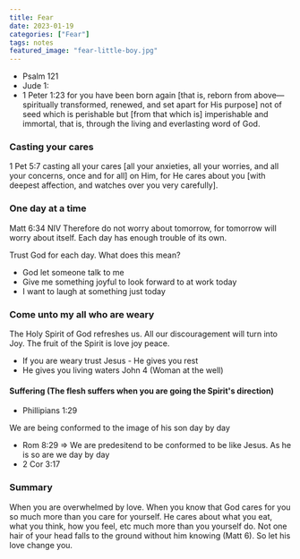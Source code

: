 ```yaml
---
title: Fear
date: 2023-01-19
categories: ["Fear"]
tags: notes
featured_image: "fear-little-boy.jpg"
---
```


- Psalm 121
- Jude 1:
- 1 Peter 1:23 for you have been born again [that is, reborn from above—spiritually transformed, renewed, and set apart for His purpose] not of seed which is perishable but [from that which is] imperishable and immortal, that is, through the living and everlasting word of God.

### Casting your cares

1 Pet 5:7 casting all your cares [all your anxieties, all your worries, and all your concerns, once and for all] on Him, for He cares about you [with deepest affection, and watches over you very carefully].

### One day at a time

Matt 6:34 NIV Therefore do not worry about tomorrow, for tomorrow will worry about itself. Each day has enough trouble of its own.

Trust God for each day. What does this mean?

- God let someone talk to me
- Give me something joyful to look forward to at work today
- I want to laugh at something just today

### Come unto my all who are weary

The Holy Spirit of God refreshes us. All our discouragement will turn into Joy. The fruit of the Spirit is love joy peace.

- If you are weary trust Jesus - He gives you rest
- He gives you living waters John 4 (Woman at the well)

#### Suffering (The flesh suffers when you are going the Spirit's direction)

- Phillipians 1:29

We are being conformed to the image of his son day by day

- Rom 8:29 => We are predesitend to be conformed to be like Jesus. As he is so are we day by day
- 2 Cor 3:17

### Summary

When you are overwhelmed by love. When you know that God cares for you so much more than you care for yourself. He cares about what you eat, what you think, how you feel, etc much more than you yourself do. Not one hair of your head falls to the ground without him knowing (Matt 6). So let his love change you.
